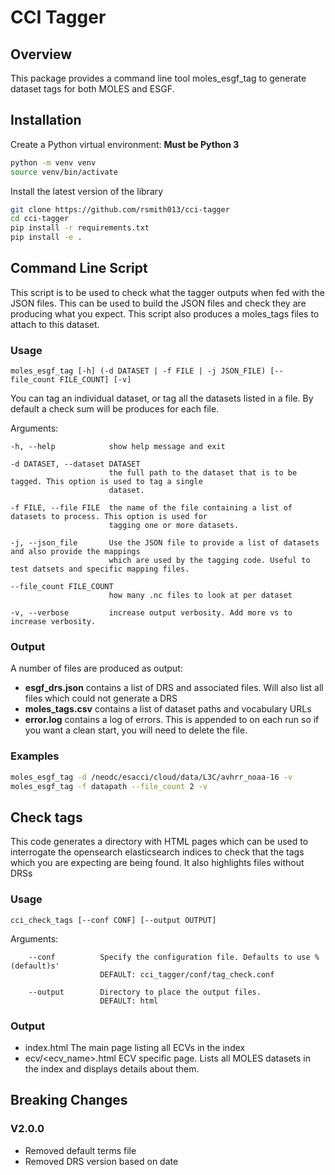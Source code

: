 # CCI Tagger

## Overview

This package provides a command line tool moles_esgf_tag to generate dataset
tags for both MOLES and ESGF.

## Installation

Create a Python virtual environment:
**Must be Python 3**

```bash
python -m venv venv
source venv/bin/activate
```

Install the latest version of the library

```bash
git clone https://github.com/rsmith013/cci-tagger
cd cci-tagger
pip install -r requirements.txt
pip install -e .
```

## Command Line Script

This script is to be used to check what the tagger outputs when fed with the JSON files. This can be used to build the JSON files and
check they are producing what you expect. This script also produces a moles_tags files to attach to this dataset.

### Usage

```
moles_esgf_tag [-h] (-d DATASET | -f FILE | -j JSON_FILE) [--file_count FILE_COUNT] [-v]
```

You can tag an individual dataset, or tag all the datasets listed in a file. By default a check sum will be produces for each file.

Arguments:

    -h, --help            show help message and exit

    -d DATASET, --dataset DATASET
                          the full path to the dataset that is to be tagged. This option is used to tag a single
                          dataset.

    -f FILE, --file FILE  the name of the file containing a list of datasets to process. This option is used for
                          tagging one or more datasets.

    -j, --json_file       Use the JSON file to provide a list of datasets and also provide the mappings
                          which are used by the tagging code. Useful to test datsets and specific mapping files.

    --file_count FILE_COUNT
                          how many .nc files to look at per dataset

    -v, --verbose         increase output verbosity. Add more vs to increase verbosity.


### Output

A number of files are produced as output:
*  __esgf_drs.json__ contains a list of DRS and associated files. Will also list all files which could not generate a DRS
*  __moles_tags.csv__ contains a list of dataset paths and vocabulary URLs
*  __error.log__ contains a log of errors. This is appended to on each run so if you want a clean start, you will need to delete the file.

### Examples

```bash
moles_esgf_tag -d /neodc/esacci/cloud/data/L3C/avhrr_noaa-16 -v
moles_esgf_tag -f datapath --file_count 2 -v
```

## Check tags

This code generates a directory with HTML pages which can be used to interrogate the opensearch elasticsearch indices to check that
the tags which you are expecting are being found. It also highlights files without DRSs

### Usage

```
cci_check_tags [--conf CONF] [--output OUTPUT]
```

Arguments:

        --conf          Specify the configuration file. Defaults to use %(default)s' 
                        DEFAULT: cci_tagger/conf/tag_check.conf
                        
        --output        Directory to place the output files.
                        DEFAULT: html 

### Output

* index.html            The main page listing all ECVs in the index
* ecv/<ecv_name>.html   ECV specific page. Lists all MOLES datasets in the index and displays details about them.

## Breaking Changes

### V2.0.0
- Removed default terms file
- Removed DRS version based on date

